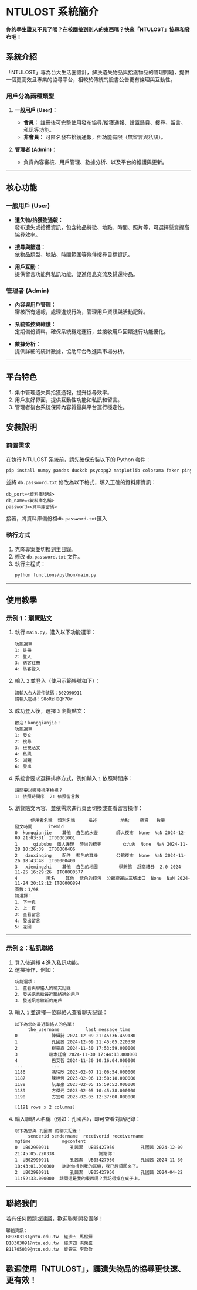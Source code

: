 # NTULOST 系統簡介

**你的學生證又不見了嗎？在校園撿到別人的東西嗎？快來「NTULOST」協尋和發布吧！**

## 系統介紹
「NTULOST」專為台大生活圈設計，解決遺失物品與拾獲物品的管理問題，提供一個更高效且專業的協尋平台，相較於傳統的臉書公告更有條理與互動性。

### 用戶分為兩種類型
1. **一般用戶 (User)：**
   - **會員：** 註冊後可完整使用發布協尋/拾獲通報、設置懸賞、搜尋、留言、私訊等功能。
   - **非會員：** 可匿名發布拾獲通報，但功能有限（無留言與私訊）。

2. **管理者 (Admin)：**
   - 負責內容審核、用戶管理、數據分析、以及平台的維護與更新。

---

## 核心功能

### 一般用戶 (User)
- **遺失物/拾獲物通報：**  
  發布遺失或拾獲資訊，包含物品特徵、地點、時間、照片等，可選擇懸賞提高協尋效率。

- **搜尋與篩選：**  
  依物品類型、地點、時間範圍等條件搜尋目標資訊。

- **用戶互動：**  
  提供留言功能與私訊功能，促進信息交流及歸還物品。

### 管理者 (Admin)
- **內容與用戶管理：**  
  審核所有通報，處理違規行為，管理用戶資訊與活動記錄。

- **系統監控與維護：**  
  定期備份資料，確保系統穩定運行，並接收用戶回饋進行功能優化。

- **數據分析：**  
  提供詳細的統計數據，協助平台改進與市場分析。

---

## 平台特色
1. 集中管理遺失與拾獲通報，提升協尋效率。
2. 用戶友好界面，提供互動性功能如私訊和留言。
3. 管理者後台系統保障內容質量與平台運行穩定性。

## 安裝說明

### 前置需求

在執行 NTULOST 系統前，請先確保安裝以下的 Python 套件：

```bash
pip install numpy pandas duckdb psycopg2 matplotlib colorama faker pinyin
```

並將 `db.password.txt` 修改為以下格式，填入正確的資料庫資訊：

```plaintext
db_port=<資料庫埠號>
db_name=<資料庫名稱>
password=<資料庫密碼>
```

接著，將資料庫備份檔`db.password.txt`匯入

### 執行方式

1. 克隆專案並切換到主目錄。
2. 修改 `db.password.txt` 文件。
3. 執行主程式：
   ```bash
   python functions/python/main.py
   ```

---

## 使用教學

### **示例 1：瀏覽貼文**

1. 執行 `main.py`，進入以下功能選單：
   ```
   功能選單
   1: 註冊
   2: 登入
   3: 訪客註冊
   4: 訪客登入
   ```
2. 輸入 `2` 並登入（使用示範帳號如下）：
   ```
   請輸入台大證件號碼：B02990911
   請輸入密碼：S8oRzH8Qh78r
   ```
3. 成功登入後，選擇 `3` 瀏覽貼文：
   ```
   歡迎！kongqianjie！
   功能選單
   1: 發文
   2: 搜尋
   3: 檢視貼文
   4: 私訊
   5: 回饋
   6: 登出
   ```
4. 系統會要求選擇排序方式，例如輸入 `1` 依照時間序：
   ```
   請問要以哪種排序檢視？
   1: 依照時間序  2: 依照留言數
   ```
5. 瀏覽貼文內容，並依需求進行頁面切換或查看留言操作：
   ```
         使用者名稱  類別名稱     描述         地點    懸賞   數量                發文時間      itemid
   0  kongqianjie    其他  白色的水壺       師大夜市  None  NaN 2024-12-09 21:03:31  IT00001001
   1      qiububu  個人護理  時尚的梳子        女九舍  None  NaN 2024-11-28 10:26:39  IT00000406
   2   danxinqing    配件  藍色的耳機       公館夜市  None  NaN 2024-11-26 18:43:48  IT00000400
   3   xiemingzhi    其他  白色的地圖        學新館  超商禮券  2.0 2024-11-25 16:29:26  IT00000577
   4           匿名    其他  紫色的錢包  公館捷運站三號出口  None  NaN 2024-11-24 20:12:12 IT00000894
   頁數：1/98
   請選擇：
   1. 下一頁
   2. 上一頁
   3: 查看留言
   4: 發出留言
   5: 返回
   ```

---

### **示例 2：私訊聯絡**

1. 登入後選擇 `4` 進入私訊功能。
2. 選擇操作，例如：
   ```
   功能選項：
   1. 查看與聯絡人的聊天記錄
   2. 發送訊息給最近聯絡過的用戶
   3. 發送訊息給新的用戶
   ```
3. 輸入 `1` 並選擇一位聯絡人查看聊天記錄：
   ```
   以下為您的最近聯絡人的名單！
        the_username          last_message_time
   0             陳輝詩 2024-12-09 21:45:36.459130
   1             孔國茜 2024-12-09 21:45:05.220338
   2             柳豪霖 2024-11-30 17:53:59.000000
   3            端木廷倫 2024-11-30 17:44:13.000000
   4             巴艾哲 2024-11-30 10:16:04.000000
   ...           ...                        ...
   1186          馮玲欣 2023-02-07 11:06:54.000000
   1187          陳婷恆 2023-02-06 13:58:18.000000
   1188          阮葦豪 2023-02-05 15:59:52.000000
   1189          方傑元 2023-02-05 10:45:38.000000
   1190          方宜玲 2023-02-03 12:37:00.000000

   [1191 rows x 2 columns]
   ```
4. 輸入聯絡人名稱（例如：孔國茜），即可查看對話記錄：
   ```
   以下為您與 孔國茜 的聊天記錄！
        senderid sendername  receiverid receivername                     mgtime            mgcontent
   0  UB02990911        孔茜潔  UB05427950          孔國茜 2024-12-09 21:45:05.220338                 謝謝你！
   1  UB02990911        孔茜潔  UB05427950          孔國茜 2024-11-30 18:43:01.000000   謝謝你撿到我的耳機，我已經領回來了。
   2  UB02990911        孔茜潔  UB05427950          孔國茜 2024-04-22 11:52:33.000000  請問這是我的東西嗎？我記得掉在桌子上。
   ```

---

## 聯絡我們
若有任何問題或建議，歡迎聯繫開發團隊！

```
聯絡資訊：
B09303131@ntu.edu.tw  經濟五 馬松鐸
B10303091@ntu.edu.tw  經濟四 洪榮盛
B11705039@ntu.edu.tw  資管三 李盈盈
```
歡迎使用「NTULOST」，讓遺失物品的協尋更快速、更有效！
---
